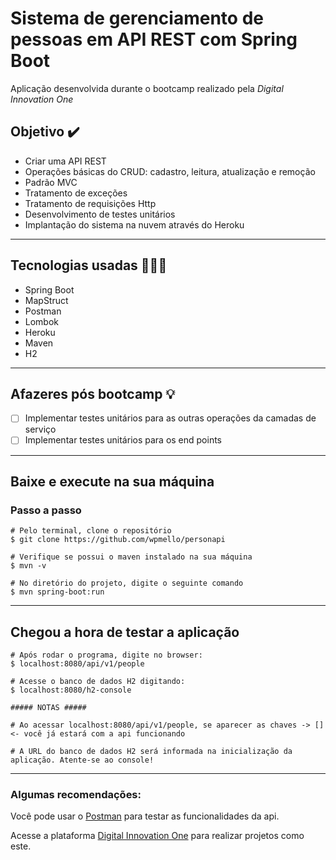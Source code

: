 # Sistema de gerenciamento de pessoas em API REST com Spring Boot
Aplicação desenvolvida durante o bootcamp realizado pela *Digital Innovation One*
## Objetivo ✔️
- Criar uma API REST
- Operações básicas do CRUD: cadastro, leitura, atualização e remoção
- Padrão MVC
- Tratamento de exceções
- Tratamento de requisições Http
- Desenvolvimento de testes unitários
- Implantação do sistema na nuvem através do Heroku
---
## Tecnologias usadas 👨🏿‍💻
- Spring Boot
- MapStruct
- Postman
- Lombok
- Heroku
- Maven
- H2
---
## Afazeres pós bootcamp 💡
- [ ] Implementar testes unitários para as outras operações da camadas de serviço
- [ ] Implementar testes unitários para os end points
---
## Baixe e execute na sua máquina 
### Passo a passo 
```
# Pelo terminal, clone o repositório
$ git clone https://github.com/wpmello/personapi

# Verifique se possui o maven instalado na sua máquina
$ mvn -v

# No diretório do projeto, digite o seguinte comando
$ mvn spring-boot:run 
```
---
## Chegou a hora de testar a aplicação
```
# Após rodar o programa, digite no browser:
$ localhost:8080/api/v1/people

# Acesse o banco de dados H2 digitando:
$ localhost:8080/h2-console

##### NOTAS #####

# Ao acessar localhost:8080/api/v1/people, se aparecer as chaves -> [] <- você já estará com a api funcionando

# A URL do banco de dados H2 será informada na inicialização da aplicação. Atente-se ao console!
```
---
### Algumas recomendações:
Você pode usar o [Postman](https://www.postman.com/downloads/) para testar as funcionalidades da api.

Acesse a plataforma [Digital Innovation One](https://digitalinnovation.one/) para realizar projetos como este.